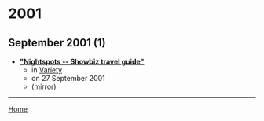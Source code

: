# 2001

## September 2001 (1)

 - [**"Nightspots -- Showbiz travel guide"**](https://variety.com/2001/scene/markets-festivals/nightspots-1117853277/)
    - in [Variety](../../publications/variety/index.md)
    - on 27 September 2001
    - ([mirror](https://web.archive.org/web/*/https://variety.com/2001/scene/markets-festivals/nightspots-1117853277/))

----

[Home](../index.md)
